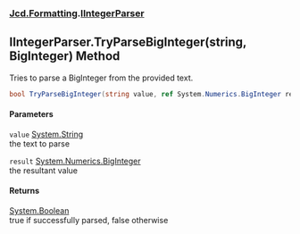 ### [Jcd.Formatting](Jcd_Formatting.md 'Jcd.Formatting').[IIntegerParser](Jcd_Formatting_IIntegerParser.md 'Jcd.Formatting.IIntegerParser')
## IIntegerParser.TryParseBigInteger(string, BigInteger) Method
Tries to parse a BigInteger from the provided text.  
```csharp
bool TryParseBigInteger(string value, ref System.Numerics.BigInteger result);
```
#### Parameters
<a name='Jcd_Formatting_IIntegerParser_TryParseBigInteger(string_System_Numerics_BigInteger)_value'></a>
`value` [System.String](https://docs.microsoft.com/en-us/dotnet/api/System.String 'System.String')  
the text to parse
  
<a name='Jcd_Formatting_IIntegerParser_TryParseBigInteger(string_System_Numerics_BigInteger)_result'></a>
`result` [System.Numerics.BigInteger](https://docs.microsoft.com/en-us/dotnet/api/System.Numerics.BigInteger 'System.Numerics.BigInteger')  
the resultant value
  
#### Returns
[System.Boolean](https://docs.microsoft.com/en-us/dotnet/api/System.Boolean 'System.Boolean')  
true if successfully parsed, false otherwise
